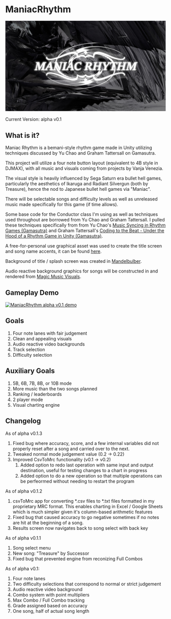 # ManiacRhythm

!["Maniac Rhythm Title / Splash Screen"](maniacsplash.jpg)

Current Version: alpha v0.1

## What is it?
Maniac Rhythm is a bemani-style rhythm game made in Unity utilizing techniques discussed by Yu Chao and Graham Tattersall on Gamasutra.

This project will utilize a four note button layout (equivalent to 4B style in DJMAX), with all music and visuals coming from projects by Vanja Venezia.

The visual style is heavily influenced by Sega Saturn era bullet hell games, particularly the aesthetics of Ikaruga and Radiant Silvergun (both by Treasure), hence the nod to Japanese bullet hell games via "Maniac".

There will be selectable songs and difficulty levels as well as unreleased music made specifically for this game (if time allows).

Some base code for the Conductor class I'm using as well as techniques used throughout are borrowed from Yu Chao and Graham Tattersall. I pulled these techniques specifically from from Yu Chao's [Music Syncing in Rhythm Games (Gamasutra)](https://www.gamasutra.com/blogs/YuChao/20170316/293814/Music_Syncing_in_Rhythm_Games.php) and Graham Tattersall's [Coding to the Beat - Under the Hood of a Rhythm Game in Unity (Gamasutra)](https://www.gamasutra.com/blogs/GrahamTattersall/20190515/342454/Coding_to_the_Beat__Under_the_Hood_of_a_Rhythm_Game_in_Unity.php).

A free-for-personal use graphical asset was used to create the title screen and song name accents, it can be found [here](http://clipartmag.com/download-clipart-image#accent-line-cliparts-33.jpg).

Background of title / splash screen was created in [Mandelbulber](https://www.mandelbulber.com/).

Audio reactive background graphics for songs will be constructed in and rendered from [Magic Music Visuals](https://magicmusicvisuals.com/).

## Gameplay Demo

[![ManiacRhythm alpha v0.1 demo](http://img.youtube.com/vi/xYpBw4DtNRI/0.jpg)](http://www.youtube.com/watch?v=xYpBw4DtNRI "ManiacRhythm alpha v0.1 demo")

## Goals
1. Four note lanes with fair judgement
2. Clean and appealing visuals
3. Audio reactive video backgrounds
4. Track selection
5. Difficulty selection

## Auxiliary Goals
1. 5B, 6B, 7B, 8B, or 10B mode
2. More music than the two songs planned
3. Ranking / leaderboards
5. 2 player mode
7. Visual charting engine

## Changelog

As of alpha v0.1.3
1. Fixed bug where accuracy, score, and a few internal variables did not properly reset after a song and carried over to the next.
2. Tweaked normal mode judgement value (0.2 -> 0.22)
3. Improved CsvToMrc functionality (v0.1 -> v0.2)
	1. Added option to redo last operation with same input and output destination, useful for testing changes to a chart in progress
	2. Added option to do a new operation so that multiple operations can be perfeormed without needing to restart the program

As of alpha v0.1.2
1. csvToMrc app for converting \*.csv files to  \*.txt files formatted in my proprietary MRC format. This enables charting in Excel / Google Sheets which is much simpler given it's column-based arithmetic features
2. Fixed bug that caused accuracy to go negative sometimes if no notes are hit at the beginning of a song.
3. Results screen now navigates back to song select with back key

As of alpha v0.1.1
1. Song select menu
2. New song: "Treasure" by Successor
3. Fixed bug that prevented engine from reconizing Full Combos

As of alpha v0.1:
1. Four note lanes
2. Two difficulty selections that correspond to normal or strict judgement
3. Audio reactive video background
4. Combo system with point multipliers
5. Max Combo / Full Combo tracking
6. Grade assigned based on accuracy
7. One song, half of actual song length
